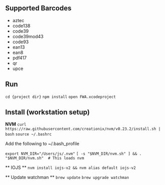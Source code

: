## Supported Barcodes

- aztec
- code138
- code39
- code39mod43
- code93
- ean13
- ean8
- pdf417
- qr
- upce


## Run
`cd {project dir}`
`npm install`
`open FWA.xcodeproject`


## Install (workstation setup)

**NVM**
`curl https://raw.githubusercontent.com/creationix/nvm/v0.23.2/install.sh | bash`
`source ~/.bashrc`

Add the following to ~/.bash_profile

`export NVM_DIR="/Users/js/.nvm"`
`[ -s "$NVM_DIR/nvm.sh" ] && . "$NVM_DIR/nvm.sh"  # This loads nvm`


** IOJS **
`nvm install iojs-v2 && nvm alias default iojs-v2`

** Update watchman **
`brew update`
`brew upgrade watchman`






